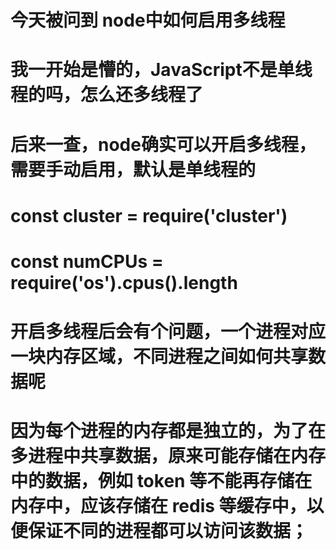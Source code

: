 # 今天被问到 node中如何启用多线程
# 我一开始是懵的，JavaScript不是单线程的吗，怎么还多线程了
# 后来一查，node确实可以开启多线程，需要手动启用，默认是单线程的
# const cluster = require('cluster')
# const numCPUs = require('os').cpus().length
# 开启多线程后会有个问题，一个进程对应一块内存区域，不同进程之间如何共享数据呢
# 因为每个进程的内存都是独立的，为了在多进程中共享数据，原来可能存储在内存中的数据，例如 token 等不能再存储在内存中，应该存储在 redis 等缓存中，以便保证不同的进程都可以访问该数据；